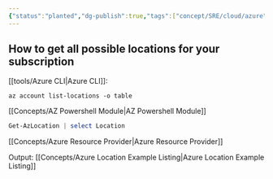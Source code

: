 ```yaml
---
{"status":"planted","dg-publish":true,"tags":["concept/SRE/cloud/azure"],"definition":"Regions covered by Azure datacenters locally","aliases":["Azure Region"],"creation_date":"2024-05-02 22:00","permalink":"/concepts/azure-location/","dgPassFrontmatter":true}
---
```



## How to get all possible locations for your subscription
[[tools/Azure CLI\|Azure CLI]]:

```
az account list-locations -o table
```
[[Concepts/AZ Powershell Module\|AZ Powershell Module]]
```powershell
Get-AzLocation | select Location
```

[[Concepts/Azure Resource Provider\|Azure Resource Provider]]

Output: [[Concepts/Azure Location Example Listing\|Azure Location Example Listing]]

